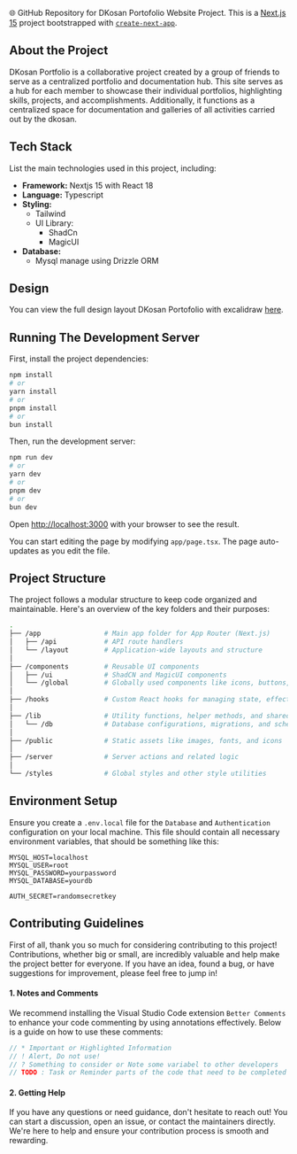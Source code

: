 🌐 GitHub Repository for DKosan Portofolio Website Project. This is a [Next.js 15](https://nextjs.org/) project bootstrapped with [`create-next-app`](https://github.com/vercel/next.js/tree/canary/packages/create-next-app).

## About the Project

DKosan Portfolio is a collaborative project created by a group of friends to serve as a centralized portfolio and documentation hub. This site serves as a hub for each member to showcase their individual portfolios, highlighting skills, projects, and accomplishments. Additionally, it functions as a centralized space for documentation and galleries of all activities carried out by the dkosan.

## Tech Stack

List the main technologies used in this project, including:

- **Framework:** Nextjs 15 with React 18
- **Language:** Typescript
- **Styling:**
  - Tailwind
  - UI Library:
    - ShadCn
    - MagicUI
- **Database:**
  - Mysql manage using Drizzle ORM

## Design

You can view the full design layout DKosan Portofolio with excalidraw [here](https://excalidraw.com/#room=d01ee14ee6d3dfcaa9fe,Nnp33P_s9TemA-8iMXlFxA).

## Running The Development Server

First, install the project dependencies:

```bash
npm install
# or
yarn install
# or
pnpm install
# or
bun install
```

Then, run the development server:

```bash
npm run dev
# or
yarn dev
# or
pnpm dev
# or
bun dev
```

Open [http://localhost:3000](http://localhost:3000) with your browser to see the result.

You can start editing the page by modifying `app/page.tsx`. The page auto-updates as you edit the file.

## Project Structure

The project follows a modular structure to keep code organized and maintainable. Here's an overview of the key folders and their purposes:

```bash
.
├── /app                # Main app folder for App Router (Next.js)
│   ├── /api            # API route handlers
│   └── /layout         # Application-wide layouts and structure
│
├── /components         # Reusable UI components
│   ├── /ui             # ShadCN and MagicUI components
│   └── /global         # Globally used components like icons, buttons, etc.
│
├── /hooks              # Custom React hooks for managing state, effects, etc.
│
├── /lib                # Utility functions, helper methods, and shared configurations
│   └── /db             # Database configurations, migrations, and schema using Drizzle ORM
│
├── /public             # Static assets like images, fonts, and icons
│
├── /server             # Server actions and related logic
│
└── /styles             # Global styles and other style utilities
```

## Environment Setup

Ensure you create a `.env.local` file for the `Database` and `Authentication` configuration on your local machine. This file should contain all necessary environment variables, that should be something like this:

```.env.local
MYSQL_HOST=localhost
MYSQL_USER=root
MYSQL_PASSWORD=yourpassword
MYSQL_DATABASE=yourdb

AUTH_SECRET=randomsecretkey

```

## Contributing Guidelines

First of all, thank you so much for considering contributing to this project! Contributions, whether big or small, are incredibly valuable and help make the project better for everyone.
If you have an idea, found a bug, or have suggestions for improvement, please feel free to jump in!

#### 1. Notes and Comments

We recommend installing the Visual Studio Code extension `Better Comments` to enhance your code commenting by using annotations effectively.
Below is a guide on how to use these comments:

```typescript
// * Important or Highlighted Information
// ! Alert, Do not use!
// ? Something to consider or Note some variabel to other developers
// TODO : Task or Reminder parts of the code that need to be completed later.
```

#### 2. Getting Help

If you have any questions or need guidance, don't hesitate to reach out! You can start a discussion, open an issue, or contact the maintainers directly. We're here to help and ensure your contribution process is smooth and rewarding.
